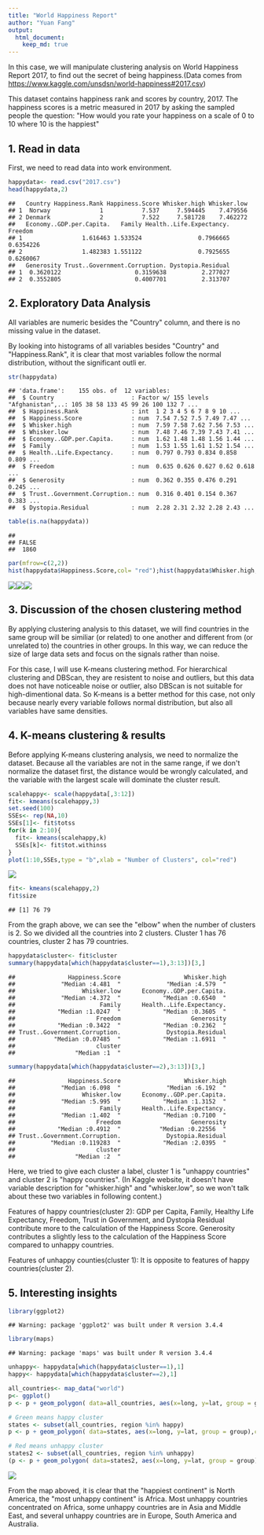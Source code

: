 ```yaml
---
title: "World Happiness Report"
author: "Yuan Fang"
output:
  html_document:
    keep_md: true
---
```



In this case, we will manipulate clustering analysis on World Happiness Report 2017, to find out the secret of being happiness.(Data comes from https://www.kaggle.com/unsdsn/world-happiness#2017.csv)

This dataset contains happiness rank and scores by country, 2017. The happiness scores is a metric measured in 2017 by asking the sampled people the question: "How would you rate your happiness on a scale of 0 to 10 where 10 is the happiest"

## 1. Read in data

First, we need to read data into work environment. 


```r
happydata<- read.csv("2017.csv")
head(happydata,2)
```

```
##   Country Happiness.Rank Happiness.Score Whisker.high Whisker.low
## 1  Norway              1           7.537     7.594445    7.479556
## 2 Denmark              2           7.522     7.581728    7.462272
##   Economy..GDP.per.Capita.   Family Health..Life.Expectancy.   Freedom
## 1                 1.616463 1.533524                0.7966665 0.6354226
## 2                 1.482383 1.551122                0.7925655 0.6260067
##   Generosity Trust..Government.Corruption. Dystopia.Residual
## 1  0.3620122                     0.3159638          2.277027
## 2  0.3552805                     0.4007701          2.313707
```

## 2. Exploratory Data Analysis

All variables are numeric besides the "Country" column, and there is no missing value in the dataset. 

By looking into histograms of all variables besides "Country" and "Happiness.Rank", it is clear that most variables follow the normal distribution, without the significant outli
er.


```r
str(happydata)
```

```
## 'data.frame':	155 obs. of  12 variables:
##  $ Country                      : Factor w/ 155 levels "Afghanistan",..: 105 38 58 133 45 99 26 100 132 7 ...
##  $ Happiness.Rank               : int  1 2 3 4 5 6 7 8 9 10 ...
##  $ Happiness.Score              : num  7.54 7.52 7.5 7.49 7.47 ...
##  $ Whisker.high                 : num  7.59 7.58 7.62 7.56 7.53 ...
##  $ Whisker.low                  : num  7.48 7.46 7.39 7.43 7.41 ...
##  $ Economy..GDP.per.Capita.     : num  1.62 1.48 1.48 1.56 1.44 ...
##  $ Family                       : num  1.53 1.55 1.61 1.52 1.54 ...
##  $ Health..Life.Expectancy.     : num  0.797 0.793 0.834 0.858 0.809 ...
##  $ Freedom                      : num  0.635 0.626 0.627 0.62 0.618 ...
##  $ Generosity                   : num  0.362 0.355 0.476 0.291 0.245 ...
##  $ Trust..Government.Corruption.: num  0.316 0.401 0.154 0.367 0.383 ...
##  $ Dystopia.Residual            : num  2.28 2.31 2.32 2.28 2.43 ...
```

```r
table(is.na(happydata))
```

```
## 
## FALSE 
##  1860
```

```r
par(mfrow=c(2,2))
hist(happydata$Happiness.Score,col= "red");hist(happydata$Whisker.high, col = "red");hist(happydata$Whisker.low, col = "orange");hist(happydata$Economy..GDP.per.Capita., col = "orange");hist(happydata$Family,col = "yellow");hist(happydata$Health..Life.Expectancy.,col = "yellow");hist(happydata$Freedom,col = "green");hist(happydata$Generosity, col = "green");hist(happydata$Trust..Government.Corruption.,col = "blue");hist(happydata$Dystopia.Residual, col = "blue")
```

![](World_Happiness_Report_files/figure-html/unnamed-chunk-2-1.png)<!-- -->![](World_Happiness_Report_files/figure-html/unnamed-chunk-2-2.png)<!-- -->![](World_Happiness_Report_files/figure-html/unnamed-chunk-2-3.png)<!-- -->


## 3. Discussion of the chosen clustering method

By applying clustering analysis to this dataset, we will find countries in the same group will be similiar (or related) to one another and different from (or unrelated to) the countries in other groups. In this way, we can reduce the size of large data sets and focus on the signals rather than noise.

For this case, I will use K-means clustering method. For hierarchical clustering and DBScan, they are resistent to noise and outliers, but this data does not have noticeable noise or outlier, also DBScan is not suitable for high-dimentional data. So K-means is a better method for this case, not only because nearly every variable follows normal distribution, but also all variables have same densities.

## 4. K-means clustering & results

Before applying K-means clustering analysis, we need to normalize the dataset. Because all the variables are not in the same range, if we don't normalize the dataset first, the distance would be wrongly calculated, and the variable with the largest scale will dominate the cluster result.


```r
scalehappy<- scale(happydata[,3:12])
fit<- kmeans(scalehappy,3)
set.seed(100)
SSEs<- rep(NA,10)
SSEs[1]<- fit$totss
for(k in 2:10){
  fit<- kmeans(scalehappy,k)
  SSEs[k]<- fit$tot.withinss
}
plot(1:10,SSEs,type = "b",xlab = "Number of Clusters", col="red")
```

![](World_Happiness_Report_files/figure-html/unnamed-chunk-3-1.png)<!-- -->

```r
fit<- kmeans(scalehappy,2)
fit$size
```

```
## [1] 76 79
```

From the graph above, we can see the "elbow" when the number of clusters is 2. So we divided all the countries into 2 clusters. Cluster 1 has 76 countries, cluster 2 has 79 countries. 


```r
happydata$cluster<- fit$cluster
summary(happydata[which(happydata$cluster==1),3:13])[3,]
```

```
##               Happiness.Score                  Whisker.high 
##             "Median :4.481  "             "Median :4.579  " 
##                   Whisker.low      Economy..GDP.per.Capita. 
##             "Median :4.372  "            "Median :0.6540  " 
##                        Family      Health..Life.Expectancy. 
##            "Median :1.0247  "            "Median :0.3605  " 
##                       Freedom                    Generosity 
##            "Median :0.3422  "            "Median :0.2362  " 
## Trust..Government.Corruption.             Dystopia.Residual 
##           "Median :0.07485  "            "Median :1.6911  " 
##                       cluster 
##                 "Median :1  "
```

```r
summary(happydata[which(happydata$cluster==2),3:13])[3,]
```

```
##               Happiness.Score                  Whisker.high 
##             "Median :6.098  "             "Median :6.192  " 
##                   Whisker.low      Economy..GDP.per.Capita. 
##             "Median :5.995  "            "Median :1.3152  " 
##                        Family      Health..Life.Expectancy. 
##             "Median :1.402  "            "Median :0.7100  " 
##                       Freedom                    Generosity 
##            "Median :0.4912  "           "Median :0.22556  " 
## Trust..Government.Corruption.             Dystopia.Residual 
##          "Median :0.119283  "            "Median :2.0395  " 
##                       cluster 
##                 "Median :2  "
```
Here, we tried to give each cluster a label, cluster 1 is "unhappy countries" and cluster 2 is "happy countries". (In Kaggle website, it doesn't have variable description for "whisker.high" and "whisker.low", so we won't talk about these two variables in following content.)

Features of happy countries(cluster 2): GDP per Capita, Family, Healthy Life Expectancy, Freedom, Trust in Government, and Dystopia Residual contribute more to the calculation of the Happiness Score. Generosity contributes a slightly less to the calculation of the Happiness Score compared to unhappy countries.

Features of unhappy counties(cluster 1): It is opposite to features of happy countries(cluster 2).

## 5. Interesting insights


```r
library(ggplot2)
```

```
## Warning: package 'ggplot2' was built under R version 3.4.4
```

```r
library(maps)
```

```
## Warning: package 'maps' was built under R version 3.4.4
```

```r
unhappy<- happydata[which(happydata$cluster==1),1]
happy<- happydata[which(happydata$cluster==2),1]

all_countries<- map_data("world")
p<- ggplot()
p <- p + geom_polygon( data=all_countries, aes(x=long, y=lat, group = group),colour="white", fill="white" )

# Green means happy cluster
states <- subset(all_countries, region %in% happy)
p <- p + geom_polygon( data=states, aes(x=long, y=lat, group = group),colour="white", fill="green" )

# Red means unhappy cluster
states2 <- subset(all_countries, region %in% unhappy)
(p <- p + geom_polygon( data=states2, aes(x=long, y=lat, group = group),colour="white", fill="red" ))
```

![](World_Happiness_Report_files/figure-html/unnamed-chunk-5-1.png)<!-- -->

From the map aboved, it is clear that the "happiest continent" is North America, the "most unhappy continent" is Africa. Most unhappy countries concentrated on Africa, some unhappy countries are in Asia and Middle East, and several unhappy countries are in Europe, South America and Australia.
